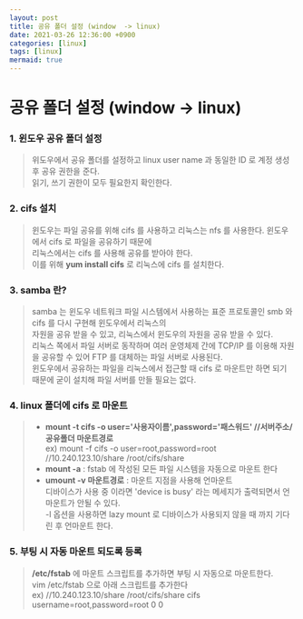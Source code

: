 ```yaml
---
layout: post
title: 공유 폴더 설정 (window  -> linux)
date: 2021-03-26 12:36:00 +0900
categories: [linux]
tags: [linux]
mermaid: true
---
```

# 공유 폴더 설정 (window  -> linux)

### 1. 윈도우 공유 폴더 설정   
> 위도우에서 공유 폴더를 설정하고 linux user name 과 동일한 ID 로 계정 생성 후 공유 권한을 준다.   
읽기, 쓰기 권한이 모두 필요한지 확인한다.   

### 2. cifs 설치   
> 윈도우는 파일 공유를 위해 cifs 를 사용하고 리눅스는 nfs 를 사용한다. 윈도우에서 cifs 로 파일을 공유하기 때문에   
리눅스에서는 cifs 를 사용해 공유를 받아야 한다.   
이를 위해 **yum install cifs** 로 리눅스에 cifs 를 설치한다.   
   
### 3. samba 란?
> samba 는 윈도우 네트워크 파일 시스템에서 사용하는 표준 프로토콜인 smb 와 cifs 를 다시 구현해 윈도우에서 리눅스의   
자원을 공유 받을 수 있고, 리눅스에서 윈도우의 자원을 공유 받을 수 있다.   
리눅스 쪽에서 파일 서버로 동작하며 여러 운영체제 간에 TCP/IP 를 이용해 자원을 공유할 수 있어 FTP 를 대체하는 파일 서버로 사용된다.   
윈도우에서 공유하는 파일을 리눅스에서 접근할 때 cifs 로 마운트만 하면 되기 때문에 굳이 설치해 파일 서버를 만들 필요는 없다.

### 4. linux 폴더에 cifs 로 마운트
> - **mount -t cifs -o user='사용자이름',password='패스워드' //서버주소/공유폴더 마운트경로**   
ex) mount -f cifs -o user=root,password=root //10.240.123.10/share /root/cifs/share   
> - **mount -a** : fstab 에 작성된 모든 파일 시스템을 자동으로 마운트 한다   
> - **umount -v 마운트경로** : 마운트 지점을 사용해 언마운트   
디바이스가 사용 중 이라면 'device is busy' 라는 메세지가 출력되면서 언마운트가 안될 수 있다.   
-l 옵션을 사용하면 lazy mount 로 디바이스가 사용되지 않을 때 까지 기다린 후 언마운트 한다.

### 5. 부팅 시 자동 마운트 되도록 등록 
> **/etc/fstab** 에 마운트 스크립트를 추가하면 부팅 시 자동으로 마운트한다.   
vim /etc/fstab 으로 아래 스크립트를 추가한다   
ex) //10.240.123.10/share /root/cifs/share cifs username=root,password=root 0 0
